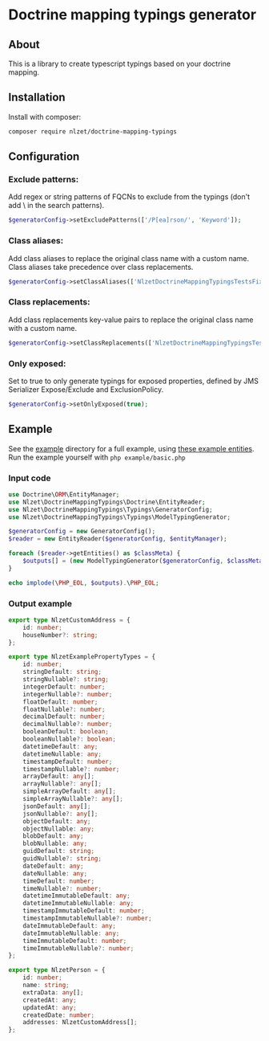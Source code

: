 Doctrine mapping typings generator
==================================

## About

This is a library to create typescript typings based on your doctrine mapping.

## Installation

Install with composer:
```bash
composer require nlzet/doctrine-mapping-typings
```

## Configuration

### Exclude patterns:

Add regex or string patterns of FQCNs to exclude from the typings (don't add \ in the search patterns).
```php
$generatorConfig->setExcludePatterns(['/P[ea]rson/', 'Keyword']);
```

### Class aliases:

Add class aliases to replace the original class name with a custom name. Class aliases take precedence over class replacements.
```php
$generatorConfig->setClassAliases(['NlzetDoctrineMappingTypingsTestsFixtureEntityAddress' => 'NlzetCustomAddress']);
```

### Class replacements:

Add class replacements key-value pairs to replace the original class name with a custom name.
```php
$generatorConfig->setClassReplacements(['NlzetDoctrineMappingTypingsTestsFixtureEntity' => 'Nlzet']);
```

### Only exposed:

Set to true to only generate typings for exposed properties, defined by JMS Serializer Expose/Exclude and ExclusionPolicy.
```php
$generatorConfig->setOnlyExposed(true);
```

## Example

See the [example](example/) directory for a full example, using [these example entities](tests/Fixture/Entity/).
Run the example yourself with `php example/basic.php`

### Input code
```php
use Doctrine\ORM\EntityManager;
use Nlzet\DoctrineMappingTypings\Doctrine\EntityReader;
use Nlzet\DoctrineMappingTypings\Typings\GeneratorConfig;
use Nlzet\DoctrineMappingTypings\Typings\ModelTypingGenerator;

$generatorConfig = new GeneratorConfig();
$reader = new EntityReader($generatorConfig, $entityManager);

foreach ($reader->getEntities() as $classMeta) {
    $outputs[] = (new ModelTypingGenerator($generatorConfig, $classMeta, $reader->getProperties($classMeta->getName())))->generate();
}

echo implode(\PHP_EOL, $outputs).\PHP_EOL;
```

### Output example

```typescript
export type NlzetCustomAddress = {
    id: number;
    houseNumber?: string;
};

export type NlzetExamplePropertyTypes = {
    id: number;
    stringDefault: string;
    stringNullable?: string;
    integerDefault: number;
    integerNullable?: number;
    floatDefault: number;
    floatNullable?: number;
    decimalDefault: number;
    decimalNullable?: number;
    booleanDefault: boolean;
    booleanNullable?: boolean;
    datetimeDefault: any;
    datetimeNullable: any;
    timestampDefault: number;
    timestampNullable?: number;
    arrayDefault: any[];
    arrayNullable?: any[];
    simpleArrayDefault: any[];
    simpleArrayNullable?: any[];
    jsonDefault: any[];
    jsonNullable?: any[];
    objectDefault: any;
    objectNullable: any;
    blobDefault: any;
    blobNullable: any;
    guidDefault: string;
    guidNullable?: string;
    dateDefault: any;
    dateNullable: any;
    timeDefault: number;
    timeNullable?: number;
    datetimeImmutableDefault: any;
    datetimeImmutableNullable: any;
    timestampImmutableDefault: number;
    timestampImmutableNullable?: number;
    dateImmutableDefault: any;
    dateImmutableNullable: any;
    timeImmutableDefault: number;
    timeImmutableNullable?: number;
};

export type NlzetPerson = {
    id: number;
    name: string;
    extraData: any[];
    createdAt: any;
    updatedAt: any;
    createdDate: number;
    addresses: NlzetCustomAddress[];
};
```
